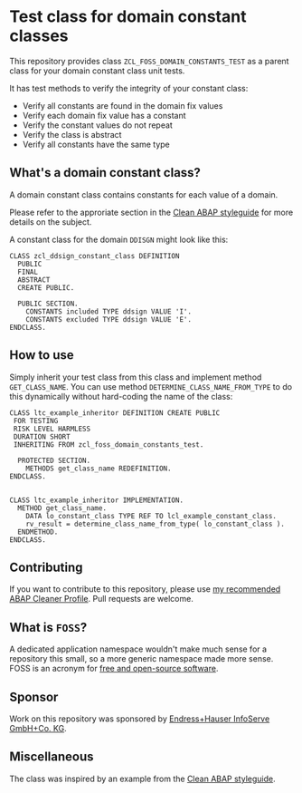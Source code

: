 # Test class for domain constant classes 

This repository provides class `ZCL_FOSS_DOMAIN_CONSTANTS_TEST` as a parent class for your domain constant class unit tests.

It has test methods to verify the integrity of your constant class:

* Verify all constants are found in the domain fix values
* Verify each domain fix value has a constant
* Verify the constant values do not repeat
* Verify the class is abstract
* Verify all constants have the same type

## What's a domain constant class?

A domain constant class contains constants for each value of a domain. 

Please refer to the approriate section in the [Clean ABAP styleguide](https://github.com/SAP/styleguides/blob/93499d0/clean-abap/sub-sections/Enumerations.md) for more details on the subject.

A constant class for the domain `DDISGN` might look like this:

````abap
CLASS zcl_ddsign_constant_class DEFINITION
  PUBLIC
  FINAL
  ABSTRACT
  CREATE PUBLIC.

  PUBLIC SECTION.
    CONSTANTS included TYPE ddsign VALUE 'I'.
    CONSTANTS excluded TYPE ddsign VALUE 'E'.
ENDCLASS.
````

## How to use 

Simply inherit your test class from this class and implement method `GET_CLASS_NAME`.
You can use method `DETERMINE_CLASS_NAME_FROM_TYPE` to do this dynamically without hard-coding the name of the class:

````abap
CLASS ltc_example_inheritor DEFINITION CREATE PUBLIC
 FOR TESTING
 RISK LEVEL HARMLESS
 DURATION SHORT
 INHERITING FROM zcl_foss_domain_constants_test.

  PROTECTED SECTION.
    METHODS get_class_name REDEFINITION.
ENDCLASS.


CLASS ltc_example_inheritor IMPLEMENTATION.
  METHOD get_class_name.
    DATA lo_constant_class TYPE REF TO lcl_example_constant_class.
    rv_result = determine_class_name_from_type( lo_constant_class ).
  ENDMETHOD.
ENDCLASS.
````

## Contributing

If you want to contribute to this repository, please use [my recommended ABAP Cleaner Profile](https://github.com/ConjuringCoffee/abap-cleaner-recommendation).
Pull requests are welcome.

## What is `FOSS`?

A dedicated application namespace wouldn't make much sense for a repository this small, so a more generic namespace made more sense.
FOSS is an acronym for [free and open-source software](https://en.wikipedia.org/wiki/Free_and_open-source_software).

## Sponsor

Work on this repository was sponsored by [Endress+Hauser InfoServe GmbH+Co. KG](https://www.endress.com/).

## Miscellaneous

The class was inspired by an example from the [Clean ABAP styleguide](https://github.com/SAP/styleguides/blob/93499d0/clean-abap/sub-sections/Enumerations.md#prefer-classes-to-interfaces).